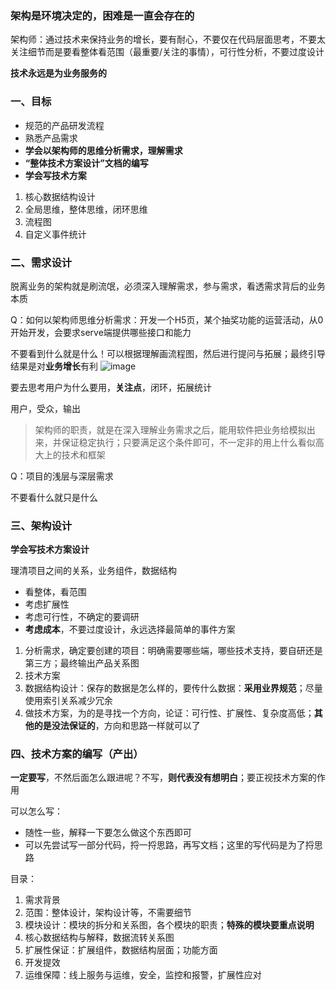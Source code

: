 ### 架构是环境决定的，困难是一直会存在的
架构师：通过技术来保持业务的增长，要有耐心，不要仅在代码层面思考，不要太关注细节而是要看整体看范围（最重要/关注的事情），可行性分析，不要过度设计

**技术永远是为业务服务的**

### 一、目标
- 规范的产品研发流程
- 熟悉产品需求
- **学会以架构师的思维分析需求，理解需求**
- **“整体技术方案设计”文档的编写**
- **学会写技术方案**

1. 核心数据结构设计
2. 全局思维，整体思维，闭环思维
3. 流程图
4. 自定义事件统计

### 二、需求设计
脱离业务的架构就是刷流氓，必须深入理解需求，参与需求，看透需求背后的业务本质

Q：如何以架构师思维分析需求：开发一个H5页，某个抽奖功能的运营活动，从0开始开发，会要求serve端提供哪些接口和能力

不要看到什么就是什么！可以根据理解画流程图，然后进行提问与拓展；最终引导结果是对**业务增长**有利
![image](https://user-images.githubusercontent.com/53267289/139676617-4e84819c-85d1-430f-93c4-c48c6dafb606.png)

要去思考用户为什么要用，**关注点**，闭环，拓展统计

用户，受众，输出

> 架构师的职责，就是在深入理解业务需求之后，能用软件把业务给模拟出来，并保证稳定执行；只要满足这个条件即可，不一定非的用上什么看似高大上的技术和框架


Q：项目的浅层与深层需求

不要看什么就只是什么

### 三、架构设计

**学会写技术方案设计**

理清项目之间的关系，业务组件，数据结构

- 看整体，看范围
- 考虑扩展性
- 考虑可行性，不确定的要调研
- **考虑成本**，不要过度设计，永远选择最简单的事件方案

1. 分析需求，确定要创建的项目：明确需要哪些端，哪些技术支持，要自研还是第三方；最终输出产品关系图
2. 技术方案
3. 数据结构设计：保存的数据是怎么样的，要传什么数据：**采用业界规范**；尽量使用索引关系减少冗余
4. 做技术方案，为的是寻找一个方向，论证：可行性、扩展性、复杂度高低；**其他的是没法保证的**，方向和思路一样就可以了

### 四、技术方案的编写（产出）
**一定要写**，不然后面怎么跟进呢？不写，**则代表没有想明白**；要正视技术方案的作用

可以怎么写：
- 随性一些，解释一下要怎么做这个东西即可
- 可以先尝试写一部分代码，捋一捋思路，再写文档；这里的写代码是为了捋思路

目录：
1. 需求背景
2. 范围：整体设计，架构设计等，不需要细节
3. 模块设计：模块的拆分和关系图，各个模块的职责；**特殊的模块要重点说明**
4. 核心数据结构与解释，数据流转关系图
5. 扩展性保证：扩展组件，数据结构层面；功能方面
6. 开发提效
7. 运维保障：线上服务与运维，安全，监控和报警，扩展性应对


